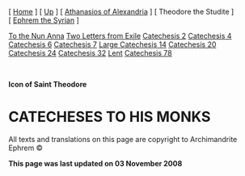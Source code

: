 \[ [Home](index.md) \] \[ [Up](voiceof.md) \] \[ [Athanasios of Alexandria](athanasios_of_alexandria.md) \] \[ Theodore the Studite \] \[ [Ephrem the Syrian](ephrem.md) \]

[To the Nun Anna](Anna-ep.md) [Two Letters from Exile](exile-epp.md) [Catechesis 2](ths02.md) [Catechesis 4](ths04.md) [Catechesis 6](ths06.md) [Catechesis 7](ths07.md) [Large Catechesis 14](ths14l.md) [Catechesis 20](ths20.md) [Catechesis 24](ths24.md) [Catechesis 32](ths32.md) [Lent](lent.md) [Catechesis 78](Ths78.md)

 

****Icon of Saint Theodore****

CATECHESES TO HIS MONKS 
========================

All texts and translations on this page are copyright to Archimandrite Ephrem ©

**This page was last updated on 03 November 2008**
